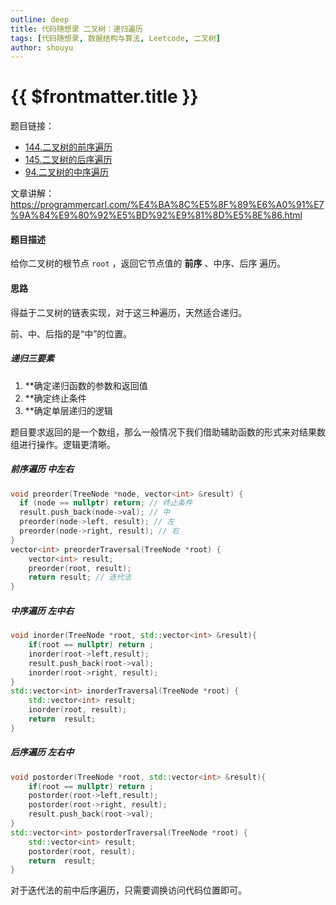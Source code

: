 ```yaml
---
outline: deep
title: 代码随想录 二叉树：递归遍历
tags: [代码随想录, 数据结构与算法, Leetcode, 二叉树]
author: shouyu
---
```


# {{ $frontmatter.title }}

题目链接：

- [144.二叉树的前序遍历](https://leetcode.cn/problems/binary-tree-preorder-traversal/)
- [145.二叉树的后序遍历](https://leetcode.cn/problems/binary-tree-postorder-traversal/)
- [94.二叉树的中序遍历](https://leetcode.cn/problems/binary-tree-inorder-traversal/)

文章讲解：https://programmercarl.com/%E4%BA%8C%E5%8F%89%E6%A0%91%E7%9A%84%E9%80%92%E5%BD%92%E9%81%8D%E5%8E%86.html

#### 题目描述

给你二叉树的根节点 `root` ，返回它节点值的 **前序** 、中序、后序 遍历。

#### 思路

得益于二叉树的链表实现，对于这三种遍历，天然适合递归。

前、中、后指的是“中”的位置。

##### 递归三要素

1. **确定递归函数的参数和返回值
2. **确定终止条件
3. **确定单层递归的逻辑



题目要求返回的是一个数组，那么一般情况下我们借助辅助函数的形式来对结果数组进行操作。逻辑更清晰。

##### 前序遍历 中左右

```cpp
void preorder(TreeNode *node, vector<int> &result) {
  if (node == nullptr) return; // 终止条件
  result.push_back(node->val); // 中
  preorder(node->left, result); // 左
  preorder(node->right, result); // 右
}
vector<int> preorderTraversal(TreeNode *root) {
    vector<int> result;
    preorder(root, result);
    return result; // 迭代法
}
```

##### 中序遍历 左中右

```cpp
void inorder(TreeNode *root, std::vector<int> &result){
    if(root == nullptr) return ;
    inorder(root->left,result);
    result.push_back(root->val);
    inorder(root->right, result);
}
std::vector<int> inorderTraversal(TreeNode *root) {
    std::vector<int> result;
    inorder(root, result);
    return  result;
}
```

##### 后序遍历 左右中

```cpp
void postorder(TreeNode *root, std::vector<int> &result){
    if(root == nullptr) return ;
    postorder(root->left,result);
    postorder(root->right, result);
    result.push_back(root->val);
}
std::vector<int> postorderTraversal(TreeNode *root) {
    std::vector<int> result;
    postorder(root, result);
    return  result;
}
```

对于迭代法的前中后序遍历，只需要调换访问代码位置即可。

